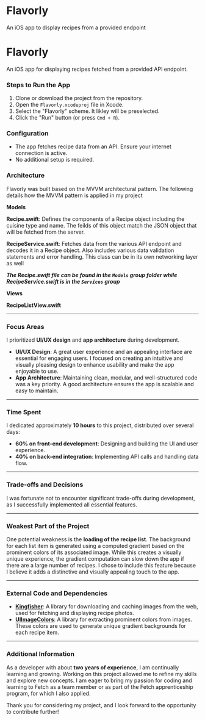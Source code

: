 # Flavorly
An iOS app to display recipes from a provided endpoint


# Flavorly

An iOS app for displaying recipes fetched from a provided API endpoint.

### Steps to Run the App

1. Clone or download the project from the repository.  
2. Open the `Flavorly.xcodeproj` file in Xcode.  
3. Select the "Flavorly" scheme. It likley will be preselected.
4. Click the "Run" button (or press `Cmd + R`).


### Configuration
- The app fetches recipe data from an API. Ensure your internet connection is active.
- No additional setup is required.

### Architecture

Flavorly was built based on the MVVM architectural pattern. The following details how the MVVM pattern is applied in my project

**Models**

**Recipe.swift**: Defines the components of a Recipe object including the cuisine type and name. The feilds of this object match the JSON object that will be fetched from the server.

**RecipeService.swift**: Fetches data from the various API endpoint and decodes it in a Recipe object. Also includes various data validation statements and error handling. This class can be in its own networking layer as well

***The Recipe.swift file can be found in the `Models` group folder while RecipeService.swift is in the `Services` group***

**Views**

**RecipeListView.swift**

---

### Focus Areas

I prioritized **UI/UX design** and **app architecture** during development.  

- **UI/UX Design**: A great user experience and an appealing interface are essential for engaging users. I focused on creating an intuitive and visually pleasing design to enhance usability and make the app enjoyable to use.  
- **App Architecture**: Maintaining clean, modular, and well-structured code was a key priority. A good architecture ensures the app is scalable and easy to maintain.  

---

### Time Spent

I dedicated approximately **10 hours** to this project, distributed over several days:  
- **60% on front-end development**: Designing and building the UI and user experience.  
- **40% on back-end integration**: Implementing API calls and handling data flow.  

---

### Trade-offs and Decisions

I was fortunate not to encounter significant trade-offs during development, as I successfully implemented all essential features.  

---

### Weakest Part of the Project

One potential weakness is the **loading of the recipe list**. The background for each list item is generated using a computed gradient based on the prominent colors of its associated image. While this creates a visually unique experience, the gradient computation can slow down the app if there are a large number of recipes. I chose to include this feature because I believe it adds a distinctive and visually appealing touch to the app.  

---

### External Code and Dependencies

- **[Kingfisher](https://github.com/onevcat/Kingfisher)**: A library for downloading and caching images from the web, used for fetching and displaying recipe photos.  
- **[UIImageColors](https://github.com/jathu/UIImageColors)**: A library for extracting prominent colors from images. These colors are used to generate unique gradient backgrounds for each recipe item.  

---

### Additional Information

As a developer with about **two years of experience**, I am continually learning and growing. Working on this project allowed me to refine my skills and explore new concepts. I am eager to bring my passion for coding and learning to Fetch as a team member or as part of the Fetch apprenticeship program, for which I also applied.  

Thank you for considering my project, and I look forward to the opportunity to contribute further!  
